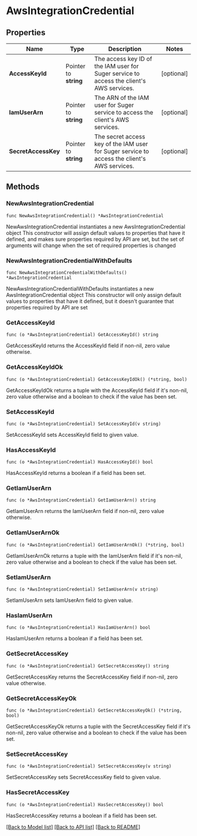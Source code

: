 # AwsIntegrationCredential

## Properties

Name | Type | Description | Notes
------------ | ------------- | ------------- | -------------
**AccessKeyId** | Pointer to **string** | The access key ID of the IAM user for Suger service to access the client&#39;s AWS services. | [optional] 
**IamUserArn** | Pointer to **string** | The ARN of the IAM user for Suger service to access the client&#39;s AWS services. | [optional] 
**SecretAccessKey** | Pointer to **string** | The secret access key of the IAM user for Suger service to access the client&#39;s AWS services. | [optional] 

## Methods

### NewAwsIntegrationCredential

`func NewAwsIntegrationCredential() *AwsIntegrationCredential`

NewAwsIntegrationCredential instantiates a new AwsIntegrationCredential object
This constructor will assign default values to properties that have it defined,
and makes sure properties required by API are set, but the set of arguments
will change when the set of required properties is changed

### NewAwsIntegrationCredentialWithDefaults

`func NewAwsIntegrationCredentialWithDefaults() *AwsIntegrationCredential`

NewAwsIntegrationCredentialWithDefaults instantiates a new AwsIntegrationCredential object
This constructor will only assign default values to properties that have it defined,
but it doesn't guarantee that properties required by API are set

### GetAccessKeyId

`func (o *AwsIntegrationCredential) GetAccessKeyId() string`

GetAccessKeyId returns the AccessKeyId field if non-nil, zero value otherwise.

### GetAccessKeyIdOk

`func (o *AwsIntegrationCredential) GetAccessKeyIdOk() (*string, bool)`

GetAccessKeyIdOk returns a tuple with the AccessKeyId field if it's non-nil, zero value otherwise
and a boolean to check if the value has been set.

### SetAccessKeyId

`func (o *AwsIntegrationCredential) SetAccessKeyId(v string)`

SetAccessKeyId sets AccessKeyId field to given value.

### HasAccessKeyId

`func (o *AwsIntegrationCredential) HasAccessKeyId() bool`

HasAccessKeyId returns a boolean if a field has been set.

### GetIamUserArn

`func (o *AwsIntegrationCredential) GetIamUserArn() string`

GetIamUserArn returns the IamUserArn field if non-nil, zero value otherwise.

### GetIamUserArnOk

`func (o *AwsIntegrationCredential) GetIamUserArnOk() (*string, bool)`

GetIamUserArnOk returns a tuple with the IamUserArn field if it's non-nil, zero value otherwise
and a boolean to check if the value has been set.

### SetIamUserArn

`func (o *AwsIntegrationCredential) SetIamUserArn(v string)`

SetIamUserArn sets IamUserArn field to given value.

### HasIamUserArn

`func (o *AwsIntegrationCredential) HasIamUserArn() bool`

HasIamUserArn returns a boolean if a field has been set.

### GetSecretAccessKey

`func (o *AwsIntegrationCredential) GetSecretAccessKey() string`

GetSecretAccessKey returns the SecretAccessKey field if non-nil, zero value otherwise.

### GetSecretAccessKeyOk

`func (o *AwsIntegrationCredential) GetSecretAccessKeyOk() (*string, bool)`

GetSecretAccessKeyOk returns a tuple with the SecretAccessKey field if it's non-nil, zero value otherwise
and a boolean to check if the value has been set.

### SetSecretAccessKey

`func (o *AwsIntegrationCredential) SetSecretAccessKey(v string)`

SetSecretAccessKey sets SecretAccessKey field to given value.

### HasSecretAccessKey

`func (o *AwsIntegrationCredential) HasSecretAccessKey() bool`

HasSecretAccessKey returns a boolean if a field has been set.


[[Back to Model list]](../README.md#documentation-for-models) [[Back to API list]](../README.md#documentation-for-api-endpoints) [[Back to README]](../README.md)


